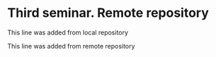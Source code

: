 # Third seminar. Remote repository

This line was added from local repository

This line was added from remote repository
